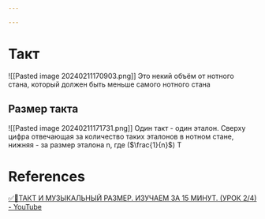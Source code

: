 ```yaml
---

---
```

# Такт
![[Pasted image 20240211170903.png]]
Это некий объём от нотного стана, который должен быть меньше самого нотного стана

## Размер такта
![[Pasted image 20240211171731.png]]
Один такт - один эталон. Сверху цифра отвечающая за количество таких эталонов в нотном стане, нижняя - за размер эталона n, где ($\frac{1}{n}$)
Т

# References
[✅🎹ТАКТ И МУЗЫКАЛЬНЫЙ РАЗМЕР. ИЗУЧАЕМ ЗА 15 МИНУТ. (УРОК 2/4) - YouTube](https://youtu.be/5XdaQED0OYY)